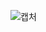 ![캡처](https://user-images.githubusercontent.com/105197501/202067680-86d2f4f2-a677-430b-a374-9f6ac8e9577f.PNG)
